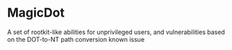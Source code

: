 # MagicDot
A set of rootkit-like abilities for unprivileged users, and vulnerabilities based on the DOT-to-NT path conversion known issue
